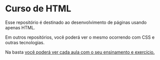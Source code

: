 # Curso de HTML
Esse repositório é destinado ao desenvolvimento de páginas usando apenas HTML. 

Em outros repositórios, você poderá ver o mesmo ocorrendo com CSS e outras tecnologias.

Na basta <a href="Aulas"> você poderá ver cada aula com o seu ensinamento e exercício. 